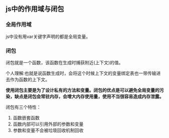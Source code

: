 ## js中的作用域与闭包

### 全局作用域
js中没有用var关键字声明的都是全局变量。

### 闭包
闭包就是一个函数，该函数在生成时捕获附近(上下文)的值。

个人理解:也就是说函数生成时，会将这个时候上下文的变量绑定表也一带传输进去作为函数的上下文。

**使用闭包主要是为了设计私有的方法和变量。闭包的优点是可以避免全局变量的污染，缺点是闭包会常驻内存，会增大内存使用量，使用不当很容易造成内存泄露。**

闭包有三个特性：
1. 函数嵌套函数 
2. 函数内部可以引用外部的参数和变量
3. 参数和变量不会被垃圾回收机制回收
